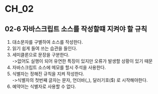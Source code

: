 # CH_02
## 02-6 자바스크립트 소스를 작성할떄 지켜야 할 규칙

1. 대소문자를 구별하여 소스를 작성한다.
2. 읽기 쉽게 들여 쓰는 습관을 들인다.
3. 세미클론으로 문장을 구분한다.<br>
    ->없어도 실행이 되어 유연한 특징이 있지만 오류가 발생할 상황이 있기 때문
4. 자바스크립트 소스에 메모를 할시 주석을 사용한다.
5. 식별자는 정해진 규칙을 지켜 작성한다.<br>
    ->식별자의 첫번쨰 글자는 문자, 언더바(_), 달러기호($) 로 시작해야한다.
6. 예약어는 식별자로 사용할 수 없다.
